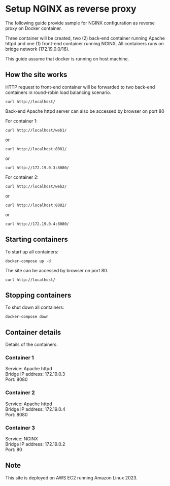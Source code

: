 # Setup NGINX as reverse proxy

The following guide provide sample for NGINX configuration as reverse proxy on Docker container. 

Three container will be created, two (2) back-end container running Apache httpd and one (1) front-end container running NGINX. All containers runs on bridge network (172.19.0.0/16). 

This guide assume that docker is running on host machine.

## How the site works

HTTP request to front-end container will be forwarded to two back-end containers in round-robin load balancing scenario.

```shell
curl http://localhost/
```

Back-end Apache httpd server can also be accessed by browser on port 80 

For container 1:

```shell
curl http://localhost/web1/
```

or

```shell
curl http://localhost:8081/
```

or

```shell
curl http://172.19.0.3:8080/
```

For container 2:

```shell
curl http://localhost/web2/
```

or

```shell
curl http://localhost:8082/
```

or

```shell
curl http://172.19.0.4:8080/
```

## Starting containers

To start up all containers:

```shell
docker-compose up -d
```

The site can be accessed by browser on port 80. 

```shell
curl http://localhost/
```

## Stopping containers

To shut down all containers:

```shell
docker-compose down
```

## Container details

Details of the containers:

### Container 1

Service: Apache httpd  
Bridge IP address: 172.19.0.3  
Port: 8080

### Container 2

Service: Apache httpd  
Bridge IP address: 172.19.0.4  
Port: 8080

### Container 3

Service: NGINX  
Bridge IP address: 172.19.0.2  
Port: 80

## Note

This site is deployed on AWS EC2 running Amazon Linux 2023.
